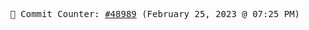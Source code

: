 <p align="center">
    <samp>
        📮 Commit Counter: <a href="https://github.com/Javascript-void0/Javascript-void0/commits/main">#48989</a> (February 25, 2023 @ 07:25 PM)
    </samp>
</p>